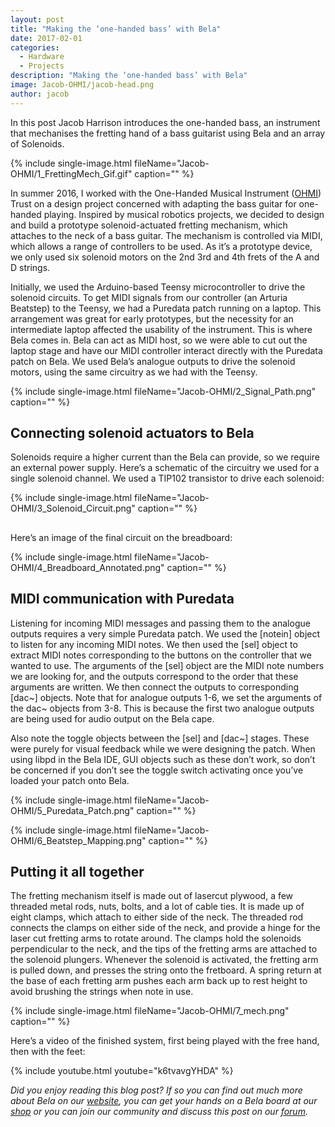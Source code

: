 ```yaml
---
layout: post
title: "Making the ‘one-handed bass’ with Bela"
date: 2017-02-01
categories:
  - Hardware
  - Projects
description: "Making the ‘one-handed bass’ with Bela"
image: Jacob-OHMI/jacob-head.png
author: jacob
---
```

 
In this post Jacob Harrison introduces the one-handed bass, an instrument that mechanises the fretting hand of a bass guitarist using Bela and an array of Solenoids.

{% include single-image.html fileName="Jacob-OHMI/1_FrettingMech_Gif.gif" caption="" %}

In summer 2016, I worked with the One-Handed Musical Instrument ([OHMI](http://www.ohmi.org.uk/)) Trust on a design project concerned with adapting the bass guitar for one-handed playing. Inspired by musical robotics projects, we decided to design and build a prototype solenoid-actuated fretting mechanism, which attaches to the neck of a bass guitar. The mechanism is controlled via MIDI, which allows a range of controllers to be used. As it’s a prototype device, we only used six solenoid motors on the 2nd 3rd and 4th frets of the A and D strings.
 
Initially, we used the Arduino-based Teensy microcontroller to drive the solenoid circuits. To get MIDI signals from our controller (an Arturia Beatstep) to the Teensy, we had a Puredata patch running on a laptop. This arrangement was great for early prototypes, but the necessity for an intermediate laptop affected the usability of the instrument. This is where Bela comes in. Bela can act as MIDI host, so we were able to cut out the laptop stage and have our MIDI controller interact directly with the Puredata patch on Bela. We used Bela’s analogue outputs to drive the solenoid motors, using the same circuitry as we had with the Teensy.
 
{% include single-image.html fileName="Jacob-OHMI/2_Signal_Path.png" caption="" %}
 
## Connecting solenoid actuators to Bela
 
Solenoids require a higher current than the Bela can provide, so we require an external power supply.  Here’s a schematic of the circuitry we used for a single solenoid channel. We used a TIP102 transistor to drive each solenoid:
 
{% include single-image.html fileName="Jacob-OHMI/3_Solenoid_Circuit.png" caption="" %}

##
 
Here’s an image of the final circuit on the breadboard:
 
{% include single-image.html fileName="Jacob-OHMI/4_Breadboard_Annotated.png" caption="" %}

## MIDI communication with Puredata
 
Listening for incoming MIDI messages and passing them to the analogue outputs requires a very simple Puredata patch. We used the [notein] object to listen for any incoming MIDI notes. We then used the [sel] object to extract MIDI notes corresponding to the buttons on the controller that we wanted to use. The arguments of the [sel] object are the MIDI note numbers we are looking for, and the outputs correspond to the order that these arguments are written. We then connect the outputs to corresponding [dac~] objects. Note that for analogue outputs 1-6, we set the arguments of the dac~ objects from 3-8. This is because the first two analogue outputs are being used for audio output on the Bela cape.
 
Also note the toggle objects between the [sel] and [dac~] stages. These were purely for visual feedback while we were designing the patch. When using libpd in the Bela IDE, GUI objects such as these don’t work, so don’t be concerned if you don’t see the toggle switch activating once you’ve loaded your patch onto Bela.
 
{% include single-image.html fileName="Jacob-OHMI/5_Puredata_Patch.png" caption="" %}

{% include single-image.html fileName="Jacob-OHMI/6_Beatstep_Mapping.png" caption="" %}

## Putting it all together
 
The fretting mechanism itself is made out of lasercut plywood, a few threaded metal rods, nuts, bolts, and a lot of cable ties. It is made up of eight clamps, which attach to either side of the neck. The threaded rod connects the clamps on either side of the neck, and provide a hinge for the laser cut fretting arms to rotate around. The clamps hold the solenoids perpendicular to the neck, and the tips of the fretting arms are attached to the solenoid plungers. Whenever the solenoid is activated, the fretting arm is pulled down, and presses the string onto the fretboard. A spring return at the base of each fretting arm pushes each arm back up to rest height to avoid brushing the strings when note in use.
 
{% include single-image.html fileName="Jacob-OHMI/7_mech.png" caption="" %}

Here’s a video of the finished system, first being played with the free hand, then with the feet:
 
{% include youtube.html youtube="k6tvavgYHDA" %}

*Did you enjoy reading this blog post? If so you can find out much more about Bela on our [website](https://bela.io), you can get your hands on a Bela board at our [shop](https://shop.bela.io) or you can join our community and discuss this post on our [forum](https://forum.bela.io).*